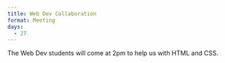```yaml
---
title: Web Dev Collaboration
format: Meeting
days:
  - 27
---
```


The Web Dev students will come at 2pm to help us with HTML and CSS.
